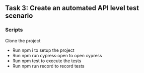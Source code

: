 ## Task 3: Create an automated API level test scenario ##

### Scripts
Clone the project
* Run npm i to setup the project
* Run npm run cypress:open to open cypress
* Run npm test to execute the tests
* Run npm run record to record tests